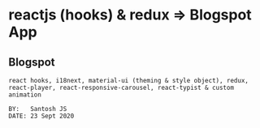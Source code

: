 # reactjs (hooks) & redux => Blogspot App

## Blogspot

```
react hooks, i18next, material-ui (theming & style object), redux, react-player, react-responsive-carousel, react-typist & custom animation

BY:   Santosh JS
DATE: 23 Sept 2020

```
